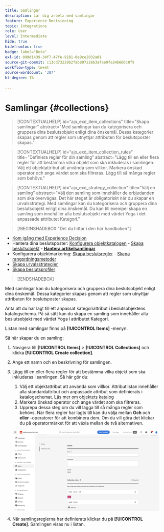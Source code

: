 ```yaml
---
title: Samlingar
description: Lär dig arbeta med samlingar
feature: Experience Decisioning
topic: Integrations
role: User
level: Intermediate
hide: true
hidefromtoc: true
badge: label="Beta"
exl-id: 099d1439-34f7-47fe-9181-0e9ce2032a01
source-git-commit: c13cd73229b2fab80722663afae9fe24b660c0f9
workflow-type: tm+mt
source-wordcount: '387'
ht-degree: 1%

---
```


# Samlingar {#collections}

>[!CONTEXTUALHELP]
>id="ajo_exd_item_collections"
>title="Skapa samlingar"
>abstract="Med samlingar kan du kategorisera och gruppera dina beslutsobjekt enligt dina önskemål. Dessa kategorier skapas genom att regler som utnyttjar attributen för beslutsposter skapas."

>[!CONTEXTUALHELP]
>id="ajo_exd_item_collection_rules"
>title="Definiera regler för din samling"
>abstract="Lägg till en eller flera regler för att bestämma vilka objekt som ska inkluderas i samlingen. Välj ett objektattribut att använda som villkor. Markera önskad operator och ange värdet som ska filtreras. Lägg till så många regler som behövs."

>[!CONTEXTUALHELP]
>id="ajo_exd_strategy_collection"
>title="Välj en samling"
>abstract="Välj den samling som innehåller de erbjudanden som ska övervägas. Det här steget är obligatoriskt när du skapar en urvalsstrategi. Med samlingar kan du kategorisera och gruppera dina beslutsobjekt enligt dina önskemål. Du kan till exempel skapa en samling som innehåller alla beslutsobjekt med värdet Yoga i det anpassade attributet Kategori."

>[!BEGINSHADEBOX &quot;Det du hittar i den här handboken&quot;]

* [Kom igång med Experience Decision](gs-experience-decisioning.md)
* Hantera dina beslutsposter: [Konfigurera objektkatalogen](catalogs.md) - [Skapa beslutsobjekt](items.md) - **[Hantera artikelsamlingar](collections.md)**
* Konfigurera objektmarkering: [Skapa beslutsregler](rules.md) - [Skapa rangordningsmetoder](ranking.md)
* [Skapa urvalsstrategier](selection-strategies.md)
* [Skapa beslutsprofiler](create-decision.md)

>[!ENDSHADEBOX]

Med samlingar kan du kategorisera och gruppera dina beslutsobjekt enligt dina önskemål. Dessa kategorier skapas genom att regler som utnyttjar attributen för beslutsposter skapas.

Anta att du har lagt till ett anpassat kategoriattribut i beslutsobjektens katalogschema. På så sätt kan du skapa en samling som innehåller alla beslutsobjekt med värdet Yoga i attributet Kategori.

Listan med samlingar finns på **[!UICONTROL Items]** -menyn.

Så här skapar du en samling:

1. Navigera till **[!UICONTROL Items]** > **[!UICONTROL Collections]** och klicka **[!UICONTROL Create collection]**.
1. Ange ett namn och en beskrivning för samlingen.
1. Lägg till en eller flera regler för att bestämma vilka objekt som ska inkluderas i samlingen. Så här gör du:

   1. Välj ett objektattribut att använda som villkor. Attributlistan innehåller alla standardattribut och anpassade attribut som definierats i katalogschemat. [Läs mer om objektets katalog](catalogs.md)
   1. Markera önskad operator och ange värdet som ska filtreras.
   1. Upprepa dessa steg om du vill lägga till så många regler som behövs. När flera regler har lagts till kan du välja mellan **Och** och **eller** -operatorer för att kombinera dem. Om du vill göra det klickar du på operatormärket för att växla mellan de två alternativen.

   ![](assets/collection-create.png)

1. När samlingsreglerna har definierats klickar du på **[!UICONTROL Create]**. Samlingen visas nu i listan.
